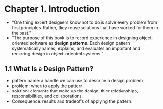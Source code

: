 # Chapter 1. Introduction

* “One thing expert designers know not to do is solve every problem from first principles. Rather, they reuse solutions that have worked for them in the past.”
* “The purpose of this book is to record experience in designing object-oriented software as **design patterns**. Each design pattern systematically names, explains, and evaluates an important and recurring design in object-oriented systems.”


## 1.1 What Is a Design Pattern?

* pattern name: a handle we can use to describe a design problem.
* problem: when to apply the pattern.
* solution: elements that make up the design, thier relationships, responsibilities, and collaborations.
* Consequence: results and tradeoffs of applying the pattern.
